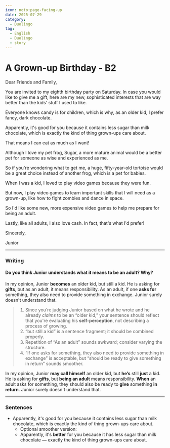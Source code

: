 ```yaml
---
icon: noto:page-facing-up
date: 2025-07-29
category:
  - Duolingo
tag:
  - English
  - Duolingo
  - story
---
```


# A Grown-up Birthday - B2

Dear Friends and Family,

You are invited to my eighth birthday party on Saturday. In case you would like to give me a gift, here are my new, sophisticated interests that are way better than the kids' stuff I used to like.

Everyone knows candy is for children, which is why, as an older kid, I prefer fancy, dark chocolate.

Apparently, it's good for you because it contains less sugar than milk chocolate, which is exactly the kind of thing grown-ups care about.

That means I can eat as much as I want!

Although I love my pet frog, Sugar, a more mature animal would be a better pet for someone as wise and experienced as me.

So if you're wondering what to get me, a huge, fifty-year-old tortoise would be a great choice instead of another frog, which is a pet for babies.

When I was a kid, I loved to play video games because they were fun.

But now, I play video games to learn important skills that I will need as a grown-up, like how to fight zombies and dance in space.

So I'd like some new, more expensive video games to help me prepare for being an adult.

Lastly, like all adults, I also love cash. In fact, that's what I'd prefer!

Sincerely,

Junior

---

### Writing

#### Do you think Junior understands what it means to be an adult? Why?

In my opinion, Junior **becomes** an older kid, but still a kid. He is asking for **gifts**, but as an adult, it means responsibility. As an adult, if one **asks for** something, they also need to provide something in exchange. Junior surely doesn't understand that.

> 1. Since you’re judging Junior based on what he wrote and he already _claims_ to be an “older kid,” your sentence should reflect that you're evaluating his **self-perception**, not describing a process of growing.
> 2. “but still a kid” is a sentence fragment; it should be combined properly.
> 3. Repetition of “As an adult” sounds awkward; consider varying the structure.
> 4. “If one asks for something, they also need to provide something in exchange” is acceptable, but “should be ready to give something in return” sounds smoother.

In my opinion, Junior **may call himself** an older kid, but **he’s** still **just** a kid. He is asking for **gifts**, but **being an adult** means responsibility. **When** an adult asks for something, they should also be ready to **give** something **in return**. Junior surely doesn't understand that.

---

### Sentences

- Apparently, it's good for you because it contains less sugar than milk chocolate, which is exactly the kind of thing grown-ups care about.
  - Optional smoother version:
  - Apparently, it's **better** for you because it has less sugar than milk chocolate **—** exactly the kind of thing grown-ups care about.
